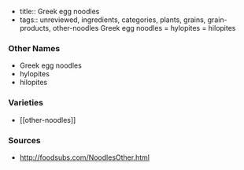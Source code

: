 - title:: Greek egg noodles
- tags:: unreviewed, ingredients, categories, plants, grains, grain-products, other-noodles
Greek egg noodles = hylopites = hilopites

### Other Names

* Greek egg noodles
* hylopites
* hilopites

### Varieties

* [[other-noodles]]

### Sources
* http://foodsubs.com/NoodlesOther.html
